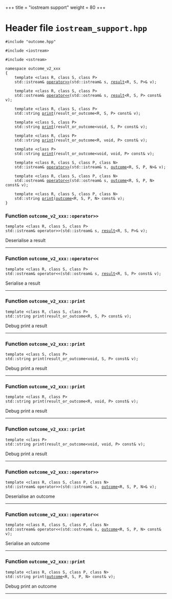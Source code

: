 +++
title = "iostream support"
weight = 80
+++
# Header file `iostream_support.hpp`

<a id="standardese-iostream_support.hpp"></a>

<pre><code class="standardese-language-cpp"><span class="pre">#include</span> <span class="pre">&quot;</span><span class="typ dec var fun">outcome.hpp</span><span class="pre">&quot;</span>

<span class="pre">#include</span> <span class="pre">&lt;</span><span class="typ dec var fun">iostream</span><span class="pre">&gt;</span>

<span class="pre">#include</span> <span class="pre">&lt;</span><span class="typ dec var fun">sstream</span><span class="pre">&gt;</span>

<span class="kwd">namespace</span> <span class="typ dec var fun">outcome_v2_xxx</span>
<span class="pun">{</span>
    <span class="kwd">template</span> <span class="pun">&lt;</span><span class="kwd">class</span> <span class="typ dec var fun">R</span><span class="pun">,</span> <span class="kwd">class</span> <span class="typ dec var fun">S</span><span class="pun">,</span> <span class="kwd">class</span> <span class="typ dec var fun">P</span><span class="pun">&gt;</span>
    <span class="typ dec var fun">std::istream</span><span class="pun">&amp;</span> <a href="#standardese-outcome_v2_xxx::operator%3E%3E%3CR,S,P%3E(std::istream&amp;,result%3CR,S,P%3E&amp;)"><span class="typ dec var fun">operator&gt;&gt;</span></a><span class="pun">(</span><span class="typ dec var fun">std::istream</span><span class="pun">&amp;</span> <span class="typ dec var fun">s</span><span class="pun">,</span> <a href="result#standardese-outcome_v2_xxx::result%3CR,S,NoValuePolicy%3E"><span class="typ dec var fun">result</span></a><span class="pun">&lt;</span>R, S, P<span class="pun">&gt;</span><span class="pun">&amp;</span> <span class="typ dec var fun">v</span><span class="pun">)</span><span class="pun">;</span>

    <span class="kwd">template</span> <span class="pun">&lt;</span><span class="kwd">class</span> <span class="typ dec var fun">R</span><span class="pun">,</span> <span class="kwd">class</span> <span class="typ dec var fun">S</span><span class="pun">,</span> <span class="kwd">class</span> <span class="typ dec var fun">P</span><span class="pun">&gt;</span>
    <span class="typ dec var fun">std::ostream</span><span class="pun">&amp;</span> <a href="#standardese-outcome_v2_xxx::operator%3C%3C%3CR,S,P%3E(std::ostream&amp;,result%3CR,S,P%3Econst&amp;)"><span class="typ dec var fun">operator&lt;&lt;</span></a><span class="pun">(</span><span class="typ dec var fun">std::ostream</span><span class="pun">&amp;</span> <span class="typ dec var fun">s</span><span class="pun">,</span> <a href="result#standardese-outcome_v2_xxx::result%3CR,S,NoValuePolicy%3E"><span class="typ dec var fun">result</span></a><span class="pun">&lt;</span>R, S, P<span class="pun">&gt;</span> <span class="kwd">const</span><span class="pun">&amp;</span> <span class="typ dec var fun">v</span><span class="pun">)</span><span class="pun">;</span>

    <span class="kwd">template</span> <span class="pun">&lt;</span><span class="kwd">class</span> <span class="typ dec var fun">R</span><span class="pun">,</span> <span class="kwd">class</span> <span class="typ dec var fun">S</span><span class="pun">,</span> <span class="kwd">class</span> <span class="typ dec var fun">P</span><span class="pun">&gt;</span>
    <span class="typ dec var fun">std::string</span> <a href="#standardese-outcome_v2_xxx::print%3CR,S,P%3E(result_or_outcome%3CR,S,P%3Econst&amp;)"><span class="typ dec var fun">print</span></a><span class="pun">(</span><span class="typ dec var fun">result_or_outcome</span><span class="pun">&lt;</span>R, S, P<span class="pun">&gt;</span> <span class="kwd">const</span><span class="pun">&amp;</span> <span class="typ dec var fun">v</span><span class="pun">)</span><span class="pun">;</span>

    <span class="kwd">template</span> <span class="pun">&lt;</span><span class="kwd">class</span> <span class="typ dec var fun">S</span><span class="pun">,</span> <span class="kwd">class</span> <span class="typ dec var fun">P</span><span class="pun">&gt;</span>
    <span class="typ dec var fun">std::string</span> <a href="#standardese-outcome_v2_xxx::print%3CS,P%3E(result_or_outcome%3Cvoid,S,P%3Econst&amp;)"><span class="typ dec var fun">print</span></a><span class="pun">(</span><span class="typ dec var fun">result_or_outcome</span><span class="pun">&lt;</span>void, S, P<span class="pun">&gt;</span> <span class="kwd">const</span><span class="pun">&amp;</span> <span class="typ dec var fun">v</span><span class="pun">)</span><span class="pun">;</span>

    <span class="kwd">template</span> <span class="pun">&lt;</span><span class="kwd">class</span> <span class="typ dec var fun">R</span><span class="pun">,</span> <span class="kwd">class</span> <span class="typ dec var fun">P</span><span class="pun">&gt;</span>
    <span class="typ dec var fun">std::string</span> <a href="#standardese-outcome_v2_xxx::print%3CR,P%3E(result_or_outcome%3CR,void,P%3Econst&amp;)"><span class="typ dec var fun">print</span></a><span class="pun">(</span><span class="typ dec var fun">result_or_outcome</span><span class="pun">&lt;</span>R, void, P<span class="pun">&gt;</span> <span class="kwd">const</span><span class="pun">&amp;</span> <span class="typ dec var fun">v</span><span class="pun">)</span><span class="pun">;</span>

    <span class="kwd">template</span> <span class="pun">&lt;</span><span class="kwd">class</span> <span class="typ dec var fun">P</span><span class="pun">&gt;</span>
    <span class="typ dec var fun">std::string</span> <a href="#standardese-outcome_v2_xxx::print%3CP%3E(result_or_outcome%3Cvoid,void,P%3Econst&amp;)"><span class="typ dec var fun">print</span></a><span class="pun">(</span><span class="typ dec var fun">result_or_outcome</span><span class="pun">&lt;</span>void, void, P<span class="pun">&gt;</span> <span class="kwd">const</span><span class="pun">&amp;</span> <span class="typ dec var fun">v</span><span class="pun">)</span><span class="pun">;</span>

    <span class="kwd">template</span> <span class="pun">&lt;</span><span class="kwd">class</span> <span class="typ dec var fun">R</span><span class="pun">,</span> <span class="kwd">class</span> <span class="typ dec var fun">S</span><span class="pun">,</span> <span class="kwd">class</span> <span class="typ dec var fun">P</span><span class="pun">,</span> <span class="kwd">class</span> <span class="typ dec var fun">N</span><span class="pun">&gt;</span>
    <span class="typ dec var fun">std::istream</span><span class="pun">&amp;</span> <a href="#standardese-outcome_v2_xxx::operator%3E%3E%3CR,S,P,N%3E(std::istream&amp;,outcome%3CR,S,P,N%3E&amp;)"><span class="typ dec var fun">operator&gt;&gt;</span></a><span class="pun">(</span><span class="typ dec var fun">std::istream</span><span class="pun">&amp;</span> <span class="typ dec var fun">s</span><span class="pun">,</span> <a href="outcome#standardese-outcome_v2_xxx::outcome%3CR,S,P,NoValuePolicy%3E"><span class="typ dec var fun">outcome</span></a><span class="pun">&lt;</span>R, S, P, N<span class="pun">&gt;</span><span class="pun">&amp;</span> <span class="typ dec var fun">v</span><span class="pun">)</span><span class="pun">;</span>

    <span class="kwd">template</span> <span class="pun">&lt;</span><span class="kwd">class</span> <span class="typ dec var fun">R</span><span class="pun">,</span> <span class="kwd">class</span> <span class="typ dec var fun">S</span><span class="pun">,</span> <span class="kwd">class</span> <span class="typ dec var fun">P</span><span class="pun">,</span> <span class="kwd">class</span> <span class="typ dec var fun">N</span><span class="pun">&gt;</span>
    <span class="typ dec var fun">std::ostream</span><span class="pun">&amp;</span> <a href="#standardese-outcome_v2_xxx::operator%3C%3C%3CR,S,P,N%3E(std::ostream&amp;,outcome%3CR,S,P,N%3Econst&amp;)"><span class="typ dec var fun">operator&lt;&lt;</span></a><span class="pun">(</span><span class="typ dec var fun">std::ostream</span><span class="pun">&amp;</span> <span class="typ dec var fun">s</span><span class="pun">,</span> <a href="outcome#standardese-outcome_v2_xxx::outcome%3CR,S,P,NoValuePolicy%3E"><span class="typ dec var fun">outcome</span></a><span class="pun">&lt;</span>R, S, P, N<span class="pun">&gt;</span> <span class="kwd">const</span><span class="pun">&amp;</span> <span class="typ dec var fun">v</span><span class="pun">)</span><span class="pun">;</span>

    <span class="kwd">template</span> <span class="pun">&lt;</span><span class="kwd">class</span> <span class="typ dec var fun">R</span><span class="pun">,</span> <span class="kwd">class</span> <span class="typ dec var fun">S</span><span class="pun">,</span> <span class="kwd">class</span> <span class="typ dec var fun">P</span><span class="pun">,</span> <span class="kwd">class</span> <span class="typ dec var fun">N</span><span class="pun">&gt;</span>
    <span class="typ dec var fun">std::string</span> <a href="#standardese-outcome_v2_xxx::print%3CR,S,P,N%3E(outcome%3CR,S,P,N%3Econst&amp;)"><span class="typ dec var fun">print</span></a><span class="pun">(</span><a href="outcome#standardese-outcome_v2_xxx::outcome%3CR,S,P,NoValuePolicy%3E"><span class="typ dec var fun">outcome</span></a><span class="pun">&lt;</span>R, S, P, N<span class="pun">&gt;</span> <span class="kwd">const</span><span class="pun">&amp;</span> <span class="typ dec var fun">v</span><span class="pun">)</span><span class="pun">;</span>
<span class="pun">}</span>
</code></pre>

<a id="standardese-outcome_v2_xxx"></a>

### Function `outcome_v2_xxx::operator>>`

<a id="standardese-outcome_v2_xxx::operator&gt;&gt;&lt;R,S,P&gt;(std::istream&amp;,result&lt;R,S,P&gt;&amp;)"></a>

<pre><code class="standardese-language-cpp"><span class="kwd">template</span> <span class="pun">&lt;</span><span class="kwd">class</span> <span class="typ dec var fun">R</span><span class="pun">,</span> <span class="kwd">class</span> <span class="typ dec var fun">S</span><span class="pun">,</span> <span class="kwd">class</span> <span class="typ dec var fun">P</span><span class="pun">&gt;</span>
<span class="typ dec var fun">std::istream</span><span class="pun">&amp;</span> <span class="typ dec var fun">operator&gt;&gt;</span><span class="pun">(</span><span class="typ dec var fun">std::istream</span><span class="pun">&amp;</span> <span class="typ dec var fun">s</span><span class="pun">,</span> <a href="result#standardese-outcome_v2_xxx::result%3CR,S,NoValuePolicy%3E"><span class="typ dec var fun">result</span></a><span class="pun">&lt;</span>R, S, P<span class="pun">&gt;</span><span class="pun">&amp;</span> <span class="typ dec var fun">v</span><span class="pun">)</span><span class="pun">;</span>
</code></pre>

Deserialise a result

-----

### Function `outcome_v2_xxx::operator<<`

<a id="standardese-outcome_v2_xxx::operator&lt;&lt;&lt;R,S,P&gt;(std::ostream&amp;,result&lt;R,S,P&gt;const&amp;)"></a>

<pre><code class="standardese-language-cpp"><span class="kwd">template</span> <span class="pun">&lt;</span><span class="kwd">class</span> <span class="typ dec var fun">R</span><span class="pun">,</span> <span class="kwd">class</span> <span class="typ dec var fun">S</span><span class="pun">,</span> <span class="kwd">class</span> <span class="typ dec var fun">P</span><span class="pun">&gt;</span>
<span class="typ dec var fun">std::ostream</span><span class="pun">&amp;</span> <span class="typ dec var fun">operator&lt;&lt;</span><span class="pun">(</span><span class="typ dec var fun">std::ostream</span><span class="pun">&amp;</span> <span class="typ dec var fun">s</span><span class="pun">,</span> <a href="result#standardese-outcome_v2_xxx::result%3CR,S,NoValuePolicy%3E"><span class="typ dec var fun">result</span></a><span class="pun">&lt;</span>R, S, P<span class="pun">&gt;</span> <span class="kwd">const</span><span class="pun">&amp;</span> <span class="typ dec var fun">v</span><span class="pun">)</span><span class="pun">;</span>
</code></pre>

Serialise a result

-----

### Function `outcome_v2_xxx::print`

<a id="standardese-outcome_v2_xxx::print&lt;R,S,P&gt;(result_or_outcome&lt;R,S,P&gt;const&amp;)"></a>

<pre><code class="standardese-language-cpp"><span class="kwd">template</span> <span class="pun">&lt;</span><span class="kwd">class</span> <span class="typ dec var fun">R</span><span class="pun">,</span> <span class="kwd">class</span> <span class="typ dec var fun">S</span><span class="pun">,</span> <span class="kwd">class</span> <span class="typ dec var fun">P</span><span class="pun">&gt;</span>
<span class="typ dec var fun">std::string</span> <span class="typ dec var fun">print</span><span class="pun">(</span><span class="typ dec var fun">result_or_outcome</span><span class="pun">&lt;</span>R, S, P<span class="pun">&gt;</span> <span class="kwd">const</span><span class="pun">&amp;</span> <span class="typ dec var fun">v</span><span class="pun">)</span><span class="pun">;</span>
</code></pre>

Debug print a result

-----

### Function `outcome_v2_xxx::print`

<a id="standardese-outcome_v2_xxx::print&lt;S,P&gt;(result_or_outcome&lt;void,S,P&gt;const&amp;)"></a>

<pre><code class="standardese-language-cpp"><span class="kwd">template</span> <span class="pun">&lt;</span><span class="kwd">class</span> <span class="typ dec var fun">S</span><span class="pun">,</span> <span class="kwd">class</span> <span class="typ dec var fun">P</span><span class="pun">&gt;</span>
<span class="typ dec var fun">std::string</span> <span class="typ dec var fun">print</span><span class="pun">(</span><span class="typ dec var fun">result_or_outcome</span><span class="pun">&lt;</span>void, S, P<span class="pun">&gt;</span> <span class="kwd">const</span><span class="pun">&amp;</span> <span class="typ dec var fun">v</span><span class="pun">)</span><span class="pun">;</span>
</code></pre>

Debug print a result

-----

### Function `outcome_v2_xxx::print`

<a id="standardese-outcome_v2_xxx::print&lt;R,P&gt;(result_or_outcome&lt;R,void,P&gt;const&amp;)"></a>

<pre><code class="standardese-language-cpp"><span class="kwd">template</span> <span class="pun">&lt;</span><span class="kwd">class</span> <span class="typ dec var fun">R</span><span class="pun">,</span> <span class="kwd">class</span> <span class="typ dec var fun">P</span><span class="pun">&gt;</span>
<span class="typ dec var fun">std::string</span> <span class="typ dec var fun">print</span><span class="pun">(</span><span class="typ dec var fun">result_or_outcome</span><span class="pun">&lt;</span>R, void, P<span class="pun">&gt;</span> <span class="kwd">const</span><span class="pun">&amp;</span> <span class="typ dec var fun">v</span><span class="pun">)</span><span class="pun">;</span>
</code></pre>

Debug print a result

-----

### Function `outcome_v2_xxx::print`

<a id="standardese-outcome_v2_xxx::print&lt;P&gt;(result_or_outcome&lt;void,void,P&gt;const&amp;)"></a>

<pre><code class="standardese-language-cpp"><span class="kwd">template</span> <span class="pun">&lt;</span><span class="kwd">class</span> <span class="typ dec var fun">P</span><span class="pun">&gt;</span>
<span class="typ dec var fun">std::string</span> <span class="typ dec var fun">print</span><span class="pun">(</span><span class="typ dec var fun">result_or_outcome</span><span class="pun">&lt;</span>void, void, P<span class="pun">&gt;</span> <span class="kwd">const</span><span class="pun">&amp;</span> <span class="typ dec var fun">v</span><span class="pun">)</span><span class="pun">;</span>
</code></pre>

Debug print a result

-----

### Function `outcome_v2_xxx::operator>>`

<a id="standardese-outcome_v2_xxx::operator&gt;&gt;&lt;R,S,P,N&gt;(std::istream&amp;,outcome&lt;R,S,P,N&gt;&amp;)"></a>

<pre><code class="standardese-language-cpp"><span class="kwd">template</span> <span class="pun">&lt;</span><span class="kwd">class</span> <span class="typ dec var fun">R</span><span class="pun">,</span> <span class="kwd">class</span> <span class="typ dec var fun">S</span><span class="pun">,</span> <span class="kwd">class</span> <span class="typ dec var fun">P</span><span class="pun">,</span> <span class="kwd">class</span> <span class="typ dec var fun">N</span><span class="pun">&gt;</span>
<span class="typ dec var fun">std::istream</span><span class="pun">&amp;</span> <span class="typ dec var fun">operator&gt;&gt;</span><span class="pun">(</span><span class="typ dec var fun">std::istream</span><span class="pun">&amp;</span> <span class="typ dec var fun">s</span><span class="pun">,</span> <a href="outcome#standardese-outcome_v2_xxx::outcome%3CR,S,P,NoValuePolicy%3E"><span class="typ dec var fun">outcome</span></a><span class="pun">&lt;</span>R, S, P, N<span class="pun">&gt;</span><span class="pun">&amp;</span> <span class="typ dec var fun">v</span><span class="pun">)</span><span class="pun">;</span>
</code></pre>

Deserialise an outcome

-----

### Function `outcome_v2_xxx::operator<<`

<a id="standardese-outcome_v2_xxx::operator&lt;&lt;&lt;R,S,P,N&gt;(std::ostream&amp;,outcome&lt;R,S,P,N&gt;const&amp;)"></a>

<pre><code class="standardese-language-cpp"><span class="kwd">template</span> <span class="pun">&lt;</span><span class="kwd">class</span> <span class="typ dec var fun">R</span><span class="pun">,</span> <span class="kwd">class</span> <span class="typ dec var fun">S</span><span class="pun">,</span> <span class="kwd">class</span> <span class="typ dec var fun">P</span><span class="pun">,</span> <span class="kwd">class</span> <span class="typ dec var fun">N</span><span class="pun">&gt;</span>
<span class="typ dec var fun">std::ostream</span><span class="pun">&amp;</span> <span class="typ dec var fun">operator&lt;&lt;</span><span class="pun">(</span><span class="typ dec var fun">std::ostream</span><span class="pun">&amp;</span> <span class="typ dec var fun">s</span><span class="pun">,</span> <a href="outcome#standardese-outcome_v2_xxx::outcome%3CR,S,P,NoValuePolicy%3E"><span class="typ dec var fun">outcome</span></a><span class="pun">&lt;</span>R, S, P, N<span class="pun">&gt;</span> <span class="kwd">const</span><span class="pun">&amp;</span> <span class="typ dec var fun">v</span><span class="pun">)</span><span class="pun">;</span>
</code></pre>

Serialise an outcome

-----

### Function `outcome_v2_xxx::print`

<a id="standardese-outcome_v2_xxx::print&lt;R,S,P,N&gt;(outcome&lt;R,S,P,N&gt;const&amp;)"></a>

<pre><code class="standardese-language-cpp"><span class="kwd">template</span> <span class="pun">&lt;</span><span class="kwd">class</span> <span class="typ dec var fun">R</span><span class="pun">,</span> <span class="kwd">class</span> <span class="typ dec var fun">S</span><span class="pun">,</span> <span class="kwd">class</span> <span class="typ dec var fun">P</span><span class="pun">,</span> <span class="kwd">class</span> <span class="typ dec var fun">N</span><span class="pun">&gt;</span>
<span class="typ dec var fun">std::string</span> <span class="typ dec var fun">print</span><span class="pun">(</span><a href="outcome#standardese-outcome_v2_xxx::outcome%3CR,S,P,NoValuePolicy%3E"><span class="typ dec var fun">outcome</span></a><span class="pun">&lt;</span>R, S, P, N<span class="pun">&gt;</span> <span class="kwd">const</span><span class="pun">&amp;</span> <span class="typ dec var fun">v</span><span class="pun">)</span><span class="pun">;</span>
</code></pre>

Debug print an outcome

-----
